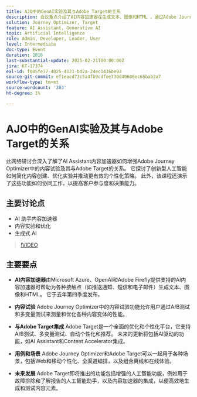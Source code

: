 ```yaml
---
title: AJO中的GenAI实验及其与Adobe Target的关系
description: 会议重点介绍了AI内容加速器在生成文本、图像和HTML 、通过Adobe Journey Optimizer进行内容实验、与Adobe Target集成以进行优化和个性化、组合工具的各种用例以及未来开发（包括增强的AI功能）方面的功能。
solution: Journey Optimizer, Target
feature: AI Assistant, Generative AI
topic: Artificial Intelligence
role: Admin, Developer, Leader, User
level: Intermediate
doc-type: Event
duration: 2016
last-substantial-update: 2025-02-21T00:00:00Z
jira: KT-17374
exl-id: f085fe77-4025-4121-bd2a-24ec1436be93
source-git-commit: ef1eacd73c5a4fb9cdfee730d40606ec65bab2a7
workflow-type: tm+mt
source-wordcount: '303'
ht-degree: 1%

---
```


# AJO中的GenAI实验及其与Adobe Target的关系

此网络研讨会深入了解了AI Assistant内容加速器如何增强Adobe Journey Optimizer中的内容试验及其与Adobe Target的关系。 它探讨了创新型人工智能如何简化内容创建、优化实验并推动更有效的个性化策略。 此外，该课程还演示了这些功能如何协同工作，以提高客户参与度和决策能力。

## 主要讨论点

* AI 助手内容加速器
* 内容实验和优化
* 生成式 AI

>[!VIDEO](https://video.tv.adobe.com/v/3444469/?learn=on&enablevpops&captions=chi_hans)

## 主要要点

* **AI内容加速器**&#x200B;由Microsoft Azure、OpenAI和Adobe Firefly提供支持的AI内容加速器可帮助为各种接触点（如推送通知、短信和电子邮件）生成文本、图像和HTML。 它于去年第四季度发布。

* **内容试验** Adobe Journey Optimizer中的内容试验功能允许用户通过A/B测试和多变量测试来测量和优化各种内容变体的性能。

* **与Adobe Target集成** Adobe Target是一个全面的优化和个性化平台，它支持A/B测试、多变量测试、自动个性化和推荐。 未来的更新将包括AI驱动的功能，如AI Assistant和Content Accelerator集成。

* **用例和场景** Adobe Journey Optimizer和Adobe Target可以一起用于各种场景，包括Web和移动个性化、全渠道编排，以及组合离线和在线体验。

* **未来发展** Adobe Target即将推出的功能包括增强的人工智能功能，例如用于故障排除和了解报告的人工智能助手，以及内容加速器的集成，以便高效地生成和测试内容元素。
